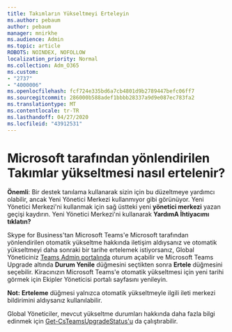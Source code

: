 ```yaml
---
title: Takımların Yükseltmeyi Erteleyin
ms.author: pebaum
author: pebaum
manager: mnirkhe
ms.audience: Admin
ms.topic: article
ROBOTS: NOINDEX, NOFOLLOW
localization_priority: Normal
ms.collection: Adm_O365
ms.custom:
- "2737"
- "4000006"
ms.openlocfilehash: fcf724e335bd6a7cb4801d9b2789447befc06ff7
ms.sourcegitcommit: 286000b588adef1bbbb28337a9d9e087ec783fa2
ms.translationtype: MT
ms.contentlocale: tr-TR
ms.lasthandoff: 04/27/2020
ms.locfileid: "43912531"
---
```

# <a name="how-to-postpone-the-microsoft-driven-teams-upgrade"></a>Microsoft tarafından yönlendirilen Takımlar yükseltmesi nasıl ertelenir?

**Önemli**: Bir destek tanılama kullanarak sizin için bu düzeltmeye yardımcı olabilir, ancak Yeni Yönetici Merkezi kullanmıyor gibi görünüyor. Yeni Yönetici Merkezi'ni kullanmak için sağ üstteki yeni **yönetici merkezi** yazan geçişi kaydırın. Yeni Yönetici Merkezi'ni kullanarak **YardımA İhtiyacımı tıklatın?**

Skype for Business'tan Microsoft Teams'e Microsoft tarafından yönlendirilen otomatik yükseltme hakkında iletişim aldıysanız ve otomatik yükseltmeyi daha sonraki bir tarihe ertelemek istiyorsanız, Global Yöneticiniz [Teams Admin portalında](https://admin.teams.microsoft.com/dashboard) oturum açabilir ve Microsoft Teams Upgrade altında **Durum Yenile** düğmesini seçtikten sonra **Ertele** düğmesini seçebilir. Kiracınızın Microsoft Teams'e otomatik yükseltmesi için yeni tarihi görmek için Ekipler Yöneticisi portalı sayfasını yenileyin.

**Not:** **Erteleme** düğmesi yalnızca otomatik yükseltmeyle ilgili ileti merkezi bildirimini aldıysanız kullanılabilir. 

Global Yöneticiler, mevcut yükseltme durumları hakkında daha fazla bilgi edinmek için [Get-CsTeamsUpgradeStatus'u](https://docs.microsoft.com/powershell/module/skype/get-csteamsupgradestatus?view=skype-ps) da çalıştırabilir.
